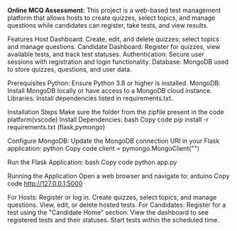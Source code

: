 **Online MCQ Assessment:**
This project is a web-based test management platform that allows hosts to create quizzes, select topics, and manage questions while candidates can register, take tests, and view results.

Features
Host Dashboard: Create, edit, and delete quizzes; select topics and manage questions.
Candidate Dashboard: Register for quizzes, view available tests, and track test statuses.
Authentication: Secure user sessions with registration and login functionality.
Database: MongoDB used to store quizzes, questions, and user data.

Prerequisites
Python: Ensure Python 3.8 or higher is installed.
MongoDB: Install MongoDB locally or have access to a MongoDB cloud instance.
Libraries: Install dependencies listed in requirements.txt.

Installation Steps
Make sure the folder from the zipfile present in the code platform(vscode) 
Install Dependencies:
bash
Copy code
pip install -r requirements.txt
(flask,pymongo)


Configure MongoDB:
Update the MongoDB connection URI in your Flask application:
python
Copy code
client = pymongo.MongoClient("<Your MongoDB URI>")


Run the Flask Application:
bash
Copy code
python app.py



Running the Application
Open a web browser and navigate to:
arduino
Copy code
http://127.0.0.1:5000


For Hosts:
Register or log in.
Create quizzes, select topics, and manage questions.
View, edit, or delete hosted tests.
For Candidates:
Register for a test using the "Candidate Home" section.
View the dashboard to see registered tests and their statuses.
Start tests within the scheduled time.


